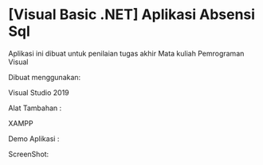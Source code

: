 # [Visual Basic .NET] Aplikasi Absensi Sql

Aplikasi ini dibuat untuk penilaian tugas akhir Mata kuliah Pemrograman Visual

Dibuat menggunakan:

Visual Studio 2019


Alat Tambahan :

XAMPP


Demo Aplikasi :

ScreenShot:
